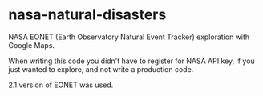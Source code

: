 # nasa-natural-disasters
NASA EONET (Earth Observatory Natural Event Tracker) exploration with Google Maps.  
  
When writing this code you didn't have to register for NASA API key, if you just wanted to explore, and not write a production code.  

2.1 version of EONET was used.
